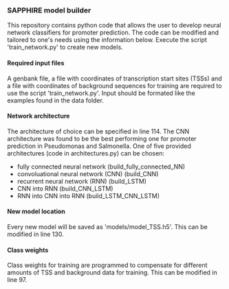 ### SAPPHIRE model builder

This repository contains python code that allows the user to develop neural network classifiers for promoter prediction. The code can be modified and tailored to one's needs using the information below. Execute the script 'train_network.py' to create new models.

#### Required input files
A genbank file, a file with coordinates of transcription start sites (TSSs) and a file with coordinates of background sequences for training are required to use the script 'train_network.py'. Input should be formated like the examples found in the data folder.  

#### Network architecture
The architecture of choice can be specified in line 114. The CNN architecture was found to be the best performing one for promoter prediction in Pseudomonas and Salmonella. One of five provided architectures (code in architectures.py) can be chosen:
- fully connected neural network (build_fully_connected_NN)
- convoluational neural network (CNN) (build_CNN)
- recurrent neural network (RNN) (build_LSTM)
- CNN into RNN (build_CNN_LSTM)
- RNN into CNN into RNN (build_LSTM_CNN_LSTM) 

#### New model location
Every new model will be saved as 'models/model_TSS.h5'. This can be modified in line 130.

#### Class weights 
Class weights for training are programmed to compensate for different amounts of TSS and background data for training. This can be modified in line 97.

